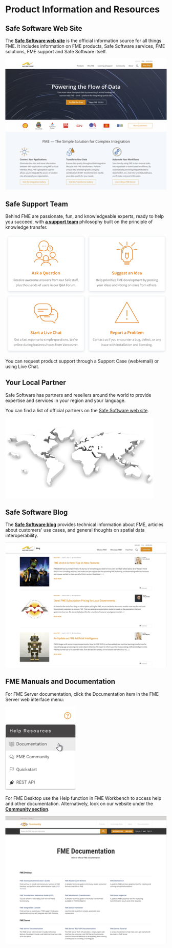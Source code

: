# Product Information and Resources #

## Safe Software Web Site ##
The **[Safe Software web site](https://www.safe.com/ "Safe Software web site")** is the official information source for all things FME. It includes information on FME products, Safe Software services, FME solutions, FME support and Safe Software itself.

![](./Images/Img7.000.SafeWebSite.png)

## Safe Support Team ##
Behind FME are passionate, fun, and knowledgeable experts, ready to help you succeed, with **[a support team](https://support.safe.com/ "FME Support Team page")** philosophy built on the principle of knowledge transfer.

![](./Images/Img7.001.SafeSupportTeam.png)

You can request product support through a Support Case (web/email) or using Live Chat.

## Your Local Partner ##
Safe Software has partners and resellers around the world to provide expertise and services in your region and your language.

You can find a list of official partners on the [Safe Software web site](http://www.safe.com/partners/ "FME Partners Page").

![](./Images/Img7.002.SafePartnersWorldImage.png)

## Safe Software Blog ##
The **[Safe Software blog](http://blog.safe.com/ "Safe Software Blog")** provides technical information about FME, articles about customers' use cases, and general thoughts on spatial data interoperability.

![](./Images/Img7.003.SafeBlog.png)

## FME Manuals and Documentation ##
For FME Server documentation, click the Documentation item in the FME Server web interface menu:

![](./Images/Img7.004.ServerDocumentation.png)

For FME Desktop use the Help function in FME Workbench to access help and other documentation. Alternatively, look on our website under the **[Community section](https://support.safe.com/KnowledgeDocumentation "FME Product Documentation")**.

![](./Images/Img7.005.SafeDocumentation.png)
